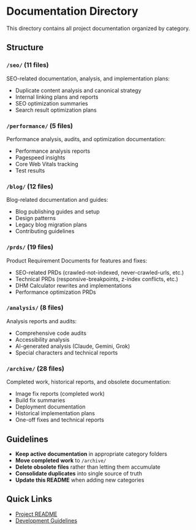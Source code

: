 # Documentation Directory

This directory contains all project documentation organized by category.

## Structure

### `/seo/` (11 files)
SEO-related documentation, analysis, and implementation plans:
- Duplicate content analysis and canonical strategy
- Internal linking plans and reports
- SEO optimization summaries
- Search result optimization plans

### `/performance/` (5 files)
Performance analysis, audits, and optimization documentation:
- Performance analysis reports
- Pagespeed insights
- Core Web Vitals tracking
- Test results

### `/blog/` (12 files)
Blog-related documentation and guides:
- Blog publishing guides and setup
- Design patterns
- Legacy blog migration plans
- Contributing guidelines

### `/prds/` (19 files)
Product Requirement Documents for features and fixes:
- SEO-related PRDs (crawled-not-indexed, never-crawled-urls, etc.)
- Technical PRDs (responsive-breakpoints, z-index conflicts, etc.)
- DHM Calculator rewrites and implementations
- Performance optimization PRDs

### `/analysis/` (8 files)
Analysis reports and audits:
- Comprehensive code audits
- Accessibility analysis
- AI-generated analysis (Claude, Gemini, Grok)
- Special characters and technical reports

### `/archive/` (28 files)
Completed work, historical reports, and obsolete documentation:
- Image fix reports (completed work)
- Build fix summaries
- Deployment documentation
- Historical implementation plans
- One-off fixes and technical reports

## Guidelines

- **Keep active documentation** in appropriate category folders
- **Move completed work** to `/archive/`
- **Delete obsolete files** rather than letting them accumulate
- **Consolidate duplicates** into single source of truth
- **Update this README** when adding new categories

## Quick Links

- [Project README](../README.md)
- [Development Guidelines](../CLAUDE.md)
